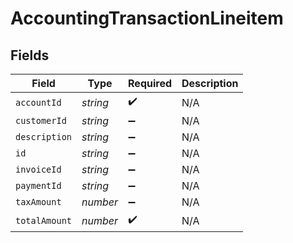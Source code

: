 # AccountingTransactionLineitem


## Fields

| Field              | Type               | Required           | Description        |
| ------------------ | ------------------ | ------------------ | ------------------ |
| `accountId`        | *string*           | :heavy_check_mark: | N/A                |
| `customerId`       | *string*           | :heavy_minus_sign: | N/A                |
| `description`      | *string*           | :heavy_minus_sign: | N/A                |
| `id`               | *string*           | :heavy_minus_sign: | N/A                |
| `invoiceId`        | *string*           | :heavy_minus_sign: | N/A                |
| `paymentId`        | *string*           | :heavy_minus_sign: | N/A                |
| `taxAmount`        | *number*           | :heavy_minus_sign: | N/A                |
| `totalAmount`      | *number*           | :heavy_check_mark: | N/A                |